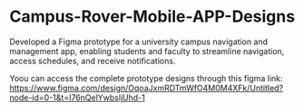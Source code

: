 # Campus-Rover-Mobile-APP-Designs
Developed a Figma prototype for a university campus navigation and management app, enabling students and faculty to streamline navigation, access schedules, and receive notifications.

Yoou can access the complete  prototype designs through this figma link:
https://www.figma.com/design/OqoaJxmRDTmWfO4M0M4XFk/Untitled?node-id=0-1&t=I76nQelYwbsljUhd-1
